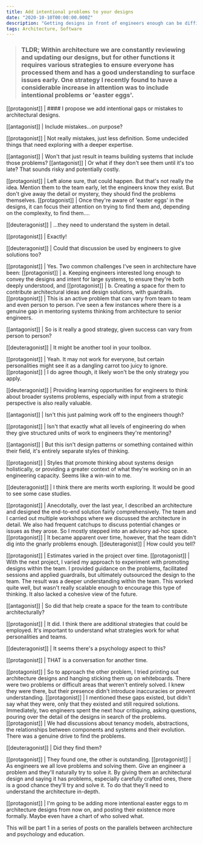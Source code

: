 ```yaml
---
title: Add intentional problems to your designs
date: "2020-10-10T00:00:00.000Z"
description: "Getting designs in front of engineers enough can be difficult. But engineers like puzzles and problems. Including intentional problems and easter eggs in those same designs resulted in a considerable increase in the attention those designs received"
tags: Architecture, Software
---
```


>### TLDR; Within architecture we are constantly reviewing and updating our designs, but for other functions it requires various strategies to ensure everyone has processed them and has a good understanding to surface issues early. One strategy I recently found to have a considerable increase in attention was to include intentional problems or 'easter eggs'.

[[protagonist]]
| #### I propose we add intentional gaps or mistakes to architectural designs.

[[antagonist]]
| Include mistakes...on purpose?

[[protagonist]]
| Not really mistakes, just less definition. Some undecided things that need exploring with a deeper expertise.

[[antagonist]]
| Won't that just result in teams building systems that include those problems?
[[antagonist]]
| Or what if they don't see them until it's too late? That sounds risky and potentially costly.

[[protagonist]]
| Left alone sure, that could happen. But that's not really the idea. Mention them to the team early, let the engineers know they exist. But don't give away the detail or mystery, they should find the problems themselves.
[[protagonist]]
| Once they're aware of 'easter eggs' in the designs, it can focus their attention on trying to find them and, depending on the complexity, to find them....

[[deuteragonist]]
| ...they need to understand the system in detail.

[[protagonist]]
| Exactly!

[[deuteragonist]]
| Could that discussion be used by engineers to give solutions too?

[[protagonist]]
| Yes. Two common challenges I've seen in architecture have been:
[[protagonist]]
| a. Keeping engineers interested long enough to convey the designs and intent for large systems, to ensure they're both deeply understood, and
[[protagonist]]
| b. Creating a space for them to contribute architectural ideas and design solutions, with guardrails.
[[protagonist]]
| This is an active problem that can vary from team to team and even person to person. I've seen a few instances where there is a genuine gap in mentoring systems thinking from architecture to senior engineers.

[[antagonist]]
| So is it really a good strategy, given success can vary from person to person?

[[deuteragonist]]
| It might be another tool in your toolbox.

[[protagonist]]
| Yeah. It may not work for everyone, but certain personalities might see it as a dangling carrot too juicy to ignore.
[[protagonist]]
| I do agree though, it likely won't be the only strategy you apply.

[[deuteragonist]]
| Providing learning opportunities for engineers to think about broader systems problems, especially with input from a strategic perspective is also really valuable.

[[antagonist]]
| Isn't this just palming work off to the engineers though?

[[protagonist]]
| Isn't that exactly what all levels of engineering do when they give structured units of work to engineers they're mentoring?

[[antagonist]]
| But this isn't design patterns or something contained within their field, it's entirely separate styles of thinking.

[[protagonist]]
| Styles that promote thinking about systems design holistically, or providing a greater context of what they're working on in an engineering capacity. Seems like a win-win to me.

[[deuteragonist]]
| I think there are merits worth exploring. It would be good to see some case studies.

[[protagonist]]
| Anecdotally, over the last year, I described an architecture and designed the end-to-end solution fairly comprehensively. The team and I carried out multiple workshops where we discussed the architecture in detail. We also had frequent catchups to discuss potential changes or issues as they arose. So I mostly stepped into an advisory ad-hoc space.
[[protagonist]]
| It became apparent over time, however, that the team didn't dig into the gnarly problems enough.
[[deuteragonist]]
| How could you tell?

[[protagonist]]
| Estimates varied in the project over time.
[[protagonist]]
| With the next project, I varied my approach to experiment with promoting designs within the team. I provided guidance on the problems, facilitated sessions and applied guardrails, but ultimately outsourced the design to the team. The result was a deeper understanding within the team. This worked quite well, but wasn't really scalable enough to encourage this type of thinking. It also lacked a cohesive view of the future.

[[antagonist]]
| So did that help create a space for the team to contribute architecturally?

[[protagonist]]
| It did. I think there are additional strategies that could be employed. It's important to understand what strategies work for what personalities and teams.

[[deuteragonist]]
| It seems there's a psychology aspect to this?

[[protagonist]]
| THAT is a conversation for another time.

[[protagonist]]
| So to approach the other problem, I tried printing out architecture designs and hanging sticking them up on whiteboards. There were two problems or difficult areas that weren't entirely solved. I knew they were there, but their presence didn't introduce inaccuracies or prevent understanding.
[[protagonist]]
| I mentioned these gaps existed, but didn't say what they were, only that they existed and still required solutions. Immediately, two engineers spent the next hour critiquing, asking questions, pouring over the detail of the designs in search of the problems.
[[protagonist]]
| We had discussions about tenancy models, abstractions, the relationships between components and systems and their evolution. There was a genuine drive to find the problems.

[[deuteragonist]]
| Did they find them?

[[protagonist]]
| They found one, the other is outstanding.
[[protagonist]]
| As engineers we all love problems and solving them. Give an engineer a problem and they'll naturally try to solve it. By giving them an architectural design and saying it has problems, especially carefully crafted ones, there is a good chance they'll try and solve it. To do that they'll need to understand the architecture in-depth.

[[protagonist]]
| I'm going to be adding more intentional easter eggs to m architecture designs from now on, and posting their existence more formally. Maybe even have a chart of who solved what.

This will be part 1 in a series of posts on the parallels between architecture and psychology and education.